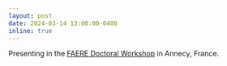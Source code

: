 ```yaml
---
layout: post
date: 2024-03-14 13:00:00-0400
inline: true
---
```


Presenting in the <a href='https://faere.fr/wp-content/uploads/2023/11/Call_Doctoral_Workshop_FAERE_24_Blue.pdf'>FAERE Doctoral Workshop</a> in Annecy, France.
